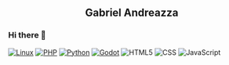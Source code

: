 <div align="center">
  
## Gabriel Andreazza
  
</div>

### Hi there 👋

[![Linux](https://img.shields.io/badge/Linux-FCC624?style=for-the-badge&logo=linux&logoColor=black)](https://www.linuxfoundation.org/)
[![PHP](https://img.shields.io/badge/PHP-777BB4?style=for-the-badge&logo=php&logoColor=white)](https://php.net/)
[![Python](https://img.shields.io/badge/Python-3776AB?style=for-the-badge&logo=python&logoColor=white)](https://www.python.org/)
[![Godot](https://img.shields.io/badge/Godot-478CBF?style=for-the-badge&logo=GodotEngine&logoColor=white)](https://godotengine.org/)
![HTML5](https://img.shields.io/badge/HTML5-E34F26?style=for-the-badge&logo=html5&logoColor=white)
![CSS](https://img.shields.io/badge/CSS3-1572B6?style=for-the-badge&logo=css3&logoColor=white)
![JavaScript](https://img.shields.io/badge/JavaScript-323330?style=for-the-badge&logo=javascript&logoColor=F7DF1E)


<!--
[![Linkedin](https://img.shields.io/badge/LinkedIn-0077B5?style=for-the-badge&logo=linkedin&logoColor=white)](https://andreazza.dev/linkedin)
[![Twitter](https://img.shields.io/badge/Twitter-1DA1F2?style=for-the-badge&logo=twitter&logoColor=white)](https://andreazza.dev/twitter)
[![Spotfy](https://img.shields.io/badge/Spotify-1ED760?&style=for-the-badge&logo=spotify&logoColor=white)](https://andreazza.dev/spotfy)
[![Steam](https://img.shields.io/badge/Steam-000000?style=for-the-badge&logo=steam&logoColor=white)](https://andreazza.dev/steam)


<!--
**gabolera/gabolera** is a ✨ _special_ ✨ repository because its `README.md` (this file) appears on your GitHub profile.

Here are some ideas to get you started:

- 🔭 I’m currently working on ...
- 🌱 I’m currently learning ...
- 👯 I’m looking to collaborate on ...
- 🤔 I’m looking for help with ...
- 💬 Ask me about ...
- 📫 How to reach me: ...
- 😄 Pronouns: ...
- ⚡ Fun fact: ...
-->

